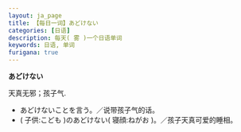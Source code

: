 ```yaml
---
layout: ja_page
title: 【每日一词】あどけない
categories: [日语]
description: 每天( 雾 )一个日语单词
keywords: 日语, 单词
furigana: true
---
```


**あどけない**

天真无邪；孩子气.

*   あどけないことを言う。／说带孩子气的话。
*   ( 子供:こども )のあどけない( 寝顔:ねがお )。／孩子天真可爱的睡相。